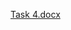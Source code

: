 [Task 4.docx](https://github.com/SowmyaRaji2349/cloud-computing-internship/files/12013423/Task.4.docx)
